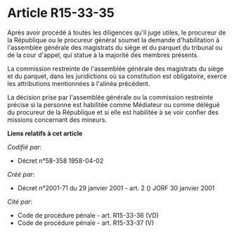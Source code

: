 # Article R15-33-35

Après avoir procédé à toutes les diligences qu'il juge utiles, le procureur de la République ou le procureur général soumet
la demande d'habilitation à l'assemblée générale des magistrats du siège et du parquet du tribunal ou de la cour d'appel, qui
statue à la majorité des membres présents.

La commission restreinte de l'assemblée générale des magistrats du siège et du parquet, dans les juridictions où sa
constitution est obligatoire, exerce les attributions mentionnées à l'alinéa précédent.

La décision prise par l'assemblée générale ou la commission restreinte précise si la personne est habilitée comme Médiateur
ou comme délégué du procureur de la République et si elle est habilitée à se voir confier des missions concernant des
mineurs.

**Liens relatifs à cet article**

_Codifié par_:

  - Décret n°58-358 1958-04-02

_Créé par_:

  - Décret n°2001-71 du 29 janvier 2001 - art. 2 () JORF 30 janvier 2001

_Cité par_:

  - Code de procédure pénale - art. R15-33-36 (VD)
  - Code de procédure pénale - art. R15-33-37 (V)
